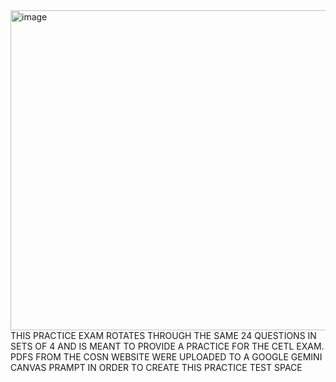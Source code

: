 <img width="512" height="512" alt="image" src="https://github.com/user-attachments/assets/9e78f753-1a67-4f40-9d76-871ddf00793f" />
THIS PRACTICE EXAM ROTATES THROUGH THE SAME 24 QUESTIONS IN SETS OF 4 AND IS MEANT TO PROVIDE A PRACTICE FOR THE CETL EXAM.  PDFS FROM THE COSN WEBSITE WERE UPLOADED TO A GOOGLE GEMINI CANVAS PRAMPT IN ORDER TO CREATE THIS PRACTICE TEST SPACE 
